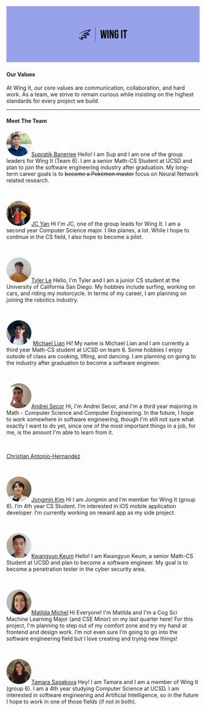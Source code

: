 <!-- Your team page should have the team name, brand, any values you think are important, and a roster of all the team members.  The roster should provide a brief overview of each member with a link to their personal Github page.  The team page can include humor or whatever culture makes sense to your team, but keep it reasonable as it may be shown to others. -->

![logo](./branding/panorama-logo.jpeg)

#### Our Values

At Wing It, our core values are communication, collaboration, and hard work. As a team, we strive to remain curious while insisting on the highest standards for every project we build.

<hr>

#### Meet The Team

<img src="./branding/team_images/sup.jpg" alt="Avatar" width=65px>[Supratik Banerjee](https://github.com/awesomesup)
Hello! I am Sup and I am one of the group leaders for Wing It (Team 6). I am a senior Math-CS Student at UCSD and plan to join the software engineering industry after graduation. My long-term career goals is to ~~become a Pokémon master~~ focus on Neural Network related research.

<br>

<img src="./branding/team_images/jc.jpg" alt="Avatar" width=65px>[JC Yan](https://github.com/ahhorse1)
Hi I'm JC, one of the group leads for Wing It. I am a second year Computer Science major. I like planes, a lot. While I hope to continue in the CS field, I also hope to become a pilot.

<br>

<img src="./branding/team_images/tyler.jpg" alt="Avatar" width=65px>[Tyler Le](https://github.com/tyler-le)
Hello, I'm Tyler and I am a junior CS student at the University of California San Diego. My hobbies include surfing, working on cars, and riding my motorcycle. In terms of my career, I am planning on joining the robotics industry.

<br>

<img src="./branding/team_images/michael.jpg" alt="Avatar" width=65px> [Michael Lian](https://github.com/michaelliann)
Hi! My name is Michael Lian and I am currently a third year Math-CS student at UCSD on team 6. Some hobbies I enjoy outside of class are cooking, lifting, and dancing. I am planning on going to the industry after graduation to become a software engineer.

<br>

<img src="./branding/team_images/andrei.jpg" alt="Avatar" width=65px>[Andrei Secor](https://github.com/andreijsecor)
Hi, I'm Andrei Secor, and I'm a third year majoring in Math - Computer Science and Computer Engineering. In the future, I hope to work somewhere in software engineering, though I'm still not sure what exactly I want to do yet, since one of the most important things in a job, for me, is the amount I'm able to learn from it.

<br>

[Christian Antonio-Hernandez](https://github.com/CristianAH)

<br>

<img src="./branding/team_images/jongmin.jpg" alt="Avatar" width=65px>[Jongmin Kim](https://github.com/JongminKim292)
Hi I am Jongmin and I’m member for Wing It (group 6). I’m 4th year CS Student. I’m interested in iOS mobile application developer. I’m currently working on reward app as my side project.

<br>

<img src="./branding/team_images/kwangyun.jpg" alt="Avatar" width=65px>[Kwangyun Keum](https://github.com/Kwangyun)
Hello! I am Kwangyun Keum, a senior Math-CS Student at UCSD and plan to become a software engineer. My goal is to become a penetration tester in the cyber security area.

<br>

<img src="./branding/team_images/matilda.jpg" alt="Avatar" width=65px>[Matilda Michel](https://github.com/mhm1117)
Hi Everyone! I'm Matilda and I'm a Cog Sci Machine Learning Major (and CSE Minor) on my last quarter here! For this project, I'm planning to step out of my comfort zone and try my hand at frontend and design work. I’m not even sure I’m going to go into the software engineering field but I love creating and trying new things!

<br>

<img src="./branding/team_images/tamara.jpg" alt="Avatar" width=65px>[Tamara Sagakova](https://github.com/tamarasagakova)
Hey! I am Tamara and I am a member of Wing It (group 6). I am a 4th year studying Computer Science at UCSD. I am interested in software engineering and Artificial Intelligence, so in the future I hope to work in one of those fields (if not in both).
